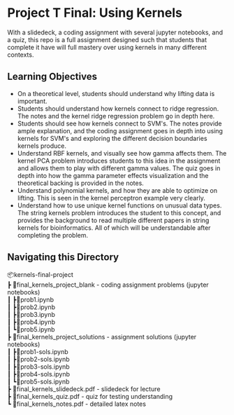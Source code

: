 # Project T Final: Using Kernels 
With a slidedeck, a coding assignment with several jupyter notebooks, and a quiz, this repo is a full assignment designed such that students that complete it have will full mastery over using kernels in many different contexts.
## Learning Objectives
* On a theoretical level, students should understand why lifting data is important.
* Students should understand how kernels connect to ridge regression. The notes and the kernel ridge regression problem go in depth here.
* Students should see how kernels connect to SVM's. The notes provide ample explanation, and the coding assignment goes in depth into using kernels for SVM's and exploring the different decision boundaries kernels produce.
* Understand RBF kernels, and visually see how gamma affects them. The kernel PCA problem introduces students to this idea in the assignment and allows them to play with different gamma values. The quiz goes in depth into how the gamma parameter effects visualization and the theoretical backing is provided in the notes.
* Understand polynomial kernels, and how they are able to optimize on lifting. This is seen in the kernel perceptron example very clearly.
* Understand how to use unique kernel functions on unusual data types. The string kernels problem introduces the student to this concept, and provides the background to read multiple different papers in string kernels for bioinformatics. All of which will be understandable after completing the problem.
## Navigating this Directory
📦kernels-final-project  
 ┣ 📂final_kernels_project_blank - coding assignment problems (jupyter notebooks)  
 ┃ ┣📜prob1.ipynb  
 ┃ ┣📜prob2.ipynb  
 ┃ ┣📜prob3.ipynb  
 ┃ ┣📜prob4.ipynb  
 ┃ ┗📜prob5.ipynb  
 ┣ 📂final_kernels_project_solutions - assignment solutions (jupyter notebooks)  
 ┃ ┣📜prob1-sols.ipynb  
 ┃ ┣📜prob2-sols.ipynb  
 ┃ ┣📜prob3-sols.ipynb  
 ┃ ┣📜prob4-sols.ipynb  
 ┃ ┗📜prob5-sols.ipynb  
 ┣ 📜final_kernels_slidedeck.pdf - slidedeck for lecture  
 ┣ 📜final_kernels_quiz.pdf - quiz for testing understanding  
 ┗ 📜final_kernels_notes.pdf - detailed latex notes  
